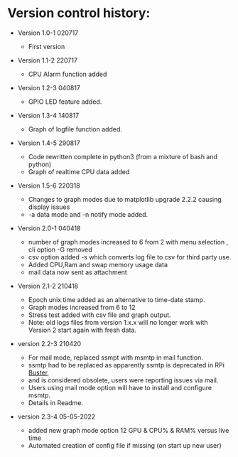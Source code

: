 Version control history:
====================

* Version 1.0-1 020717
	* First version

* Version 1.1-2 220717
	* CPU Alarm function added

* Version 1.2-3 040817
	* GPIO LED feature added.

* Version 1.3-4 140817
	* Graph of logfile function added.

* Version 1.4-5 290817
	* Code rewritten complete in python3 (from a mixture of bash and python)
	* Graph of realtime CPU data added

* Version 1.5-6 220318
	* Changes to graph modes due to matplotlib upgrade 2.2.2 causing display issues
	* -a data mode and -n notify mode added.

* Version 2.0-1 040418
	* number of graph modes increased to 6 from 2 with menu selection , cli option -G removed
	* csv option added -s which converts log file to csv for third party use.
	* Added CPU,Ram and swap memory usage data
	* mail data now sent as attachment

* Version 2.1-2 210418
	* Epoch unix time added as an alternative to time-date stamp.
	* Graph modes increased from 6 to 12
	* Stress test added with csv file and graph output.
	* Note: old logs files from version 1.x.x will no longer work with Version 2
	start again with fresh data.

* version 2.2-3 210420
	* For mail mode, replaced ssmpt with msmtp in mail function.
	* ssmtp had to be replaced as apparently ssmtp is deprecated in RPi [Buster](https://raspberrypi.stackexchange.com/questions/99968/cannot-send-mail-from-buster), 
	* and is considered obsolete, users were reporting issues via mail.
	* Users using mail mode option will have to install and configure msmtp.
	* Details in Readme. 
	
* version 2.3-4 05-05-2022
	* added new graph mode option 12 GPU & CPU% & RAM% versus live time
	* Automated creation of config file if missing (on start up new user)
